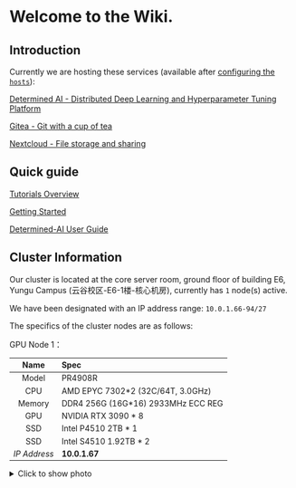 # Welcome to the Wiki.

## Introduction

Currently we are hosting these services (available after [configuring the `hosts`](https://git.cvgl.lab/Cluster_User_Group/cluster-user-guide/wiki/Getting_started#user-content-setting-up-the-hosts-file)):

[Determined AI - Distributed Deep Learning and Hyperparameter Tuning Platform](https://gpu.cvgl.lab/)

[Gitea - Git with a cup of tea](https://git.cvgl.lab/)

[Nextcloud - File storage and sharing](https://pan.cvgl.lab/)

## Quick guide

[Tutorials Overview](https://git.cvgl.lab/Cluster_User_Group/cluster-user-guide/wiki/Tutorials)

[Getting Started](https://git.cvgl.lab/Cluster_User_Group/cluster-user-guide/wiki/Getting_started)

[Determined-AI User Guide](https://git.cvgl.lab/Cluster_User_Group/cluster-user-guide/wiki/Determined_AI_User_Guide)


## Cluster Information
Our cluster is located at the core server room, ground floor of building E6, Yungu Campus (云谷校区-E6-1楼-核心机房), currently has `1` node(s) active.

We have been designated with an IP address range: `10.0.1.66-94/27`

The specifics of the cluster nodes are as follows:

GPU Node 1：

|  Name  |  Spec  |
| :----: | :----  |
|  Model | PR4908R|
|  CPU   | AMD EPYC 7302*2 (32C/64T, 3.0GHz)|
| Memory | DDR4 256G (16G*16) 2933MHz ECC REG|
|  GPU   | NVIDIA RTX 3090 * 8 |
|  SSD   | Intel P4510 2TB * 1 |
|  SSD   | Intel S4510 1.92TB * 2 |
|*IP Address*| **10.0.1.67** |

<details>
<summary> Click to show photo </summary>
<img src="./Home/QQ图片20220310215340.jpg" alt="drawing" style="height:50vh;"/>
</details>
